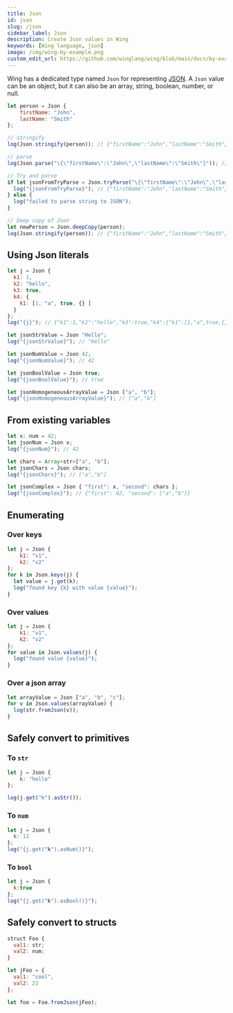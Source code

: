```yaml
---
title: Json
id: json
slug: /json
sidebar_label: Json
description: Create Json values in Wing
keywords: [Wing language, json]
image: /img/wing-by-example.png
custom_edit_url: https://github.com/winglang/wing/blob/main/docs/by-example/23-Json.md
---
```


Wing has a dedicated type named `Json` for representing [JSON](https://www.json.org/json-en.html). A `Json` value can be an object, but it can also be an array, string, boolean, number, or null.

```js playground example title="main.w"
let person = Json {
    firstName: "John",
    lastName: "Smith"
};

// stringify
log(Json.stringify(person)); // {"firstName":"John","lastName":"Smith"}

// parse 
log(Json.parse("\{\"firstName\":\"John\",\"lastName\":\"Smith\"}")); // { firstName: 'John', lastName: 'Smith' }

// Try and parse
if let jsonFromTryParse = Json.tryParse("\{\"firstName\":\"John\",\"lastName\":\"Smith\"}") {
  log("{jsonFromTryParse}"); // {"firstName":"John","lastName":"Smith"}
} else {
  log("failed to parse string to JSON");
}

// Deep copy of Json
let newPerson = Json.deepCopy(person);
log(Json.stringify(person)); // {"firstName":"John","lastName":"Smith"}


```

## Using Json literals
```js playground example title="main.w"
let j = Json {
  k1: 1,
  k2: "hello",
  k3: true,
  k4: {
    k1: [1, "a", true, {} ]
  }
};
log("{j}"); // {"k1":1,"k2":"hello","k3":true,"k4":{"k1":[1,"a",true,{}]}}

let jsonStrValue = Json "Hello";
log("{jsonStrValue}"); // "Hello"

let jsonNumValue = Json 42;
log("{jsonNumValue}"); // 42

let jsonBoolValue = Json true;
log("{jsonBoolValue}"); // true 

let jsonHomogeneousArrayValue = Json ["a", "b"];
log("{jsonHomogeneousArrayValue}"); // ["a","b"]
```

## From existing variables
```js playground example title="main.w"
let x: num = 42;
let jsonNum = Json x;
log("{jsonNum}"); // 42

let chars = Array<str>["a", "b"];
let jsonChars = Json chars;
log("{jsonChars}"); // ["a","b"]

let jsonComplex = Json { "first": x, "second": chars };
log("{jsonComplex}"); // {"first": 42, "second": ["a","b"]}
```

## Enumerating 
### Over keys
```js playground example
let j = Json {
    k1: "v1",
    k2: "v2"
};
for k in Json.keys(j) {
  let value = j.get(k);
  log("found key {k} with value {value}");
}
```
### Over values
```js playground example
let j = Json {
    k1: "v1",
    k2: "v2"
};
for value in Json.values(j) {
  log("found value {value}");
}
```

### Over a json array
```js playground example
let arrayValue = Json ["a", "b", "c"];
for v in Json.values(arrayValue) {
  log(str.fromJson(v));
}
```


## Safely convert to primitives
### To `str`
```js playground example
let j = Json {
    k: "hello"
};

log(j.get("k").asStr());
```

### To `num`
```js playground example
let j = Json {
  k: 12
};
log("{j.get("k").asNum()}");
```

### To `bool`

```js playground example
let j = Json {
  k:true
};
log("{j.get("k").asBool()}");
```

## Safely convert to structs
```js playground example
struct Foo {
  val1: str;
  val2: num;
}

let jFoo = {
  val1: "cool",
  val2: 21
};

let foo = Foo.fromJson(jFoo);
```